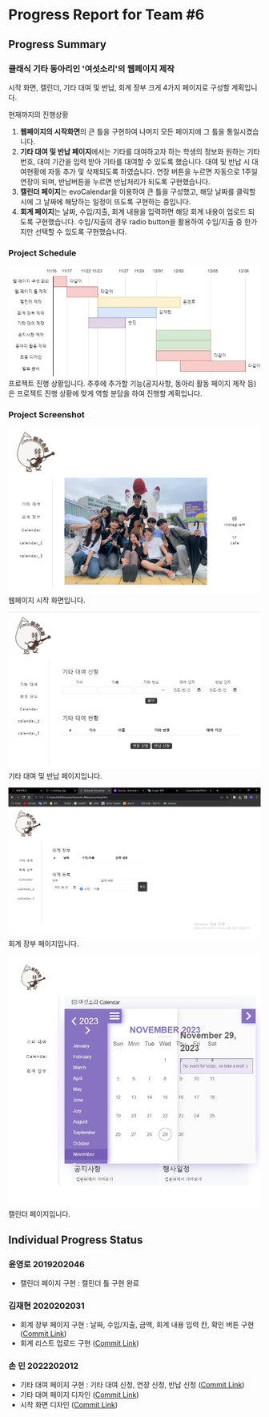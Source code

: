 # Progress Report for Team #6

## Progress Summary

### 클래식 기타 동아리인 '여섯소리'의 웹페이지 제작

시작 화면, 캘린더, 기타 대여 및 반납, 회계 장부 크게 4가지 페이지로 구성할 계획입니다.

현재까지의 진행상황

1. <strong>웹페이지의 시작화면</strong>의 큰 틀을 구현하여 나머지 모든 페이지에 그 틀을 통일시켰습니다.
2. <strong>기타 대여 및 반납 페이지</strong>에서는 기타를 대여하고자 하는 학생의 정보와 원하는 기타 번호, 대여 기간을 입력 받아 기타를 대여할 수 있도록 했습니다.
   대여 및 반납 시 대여현황에 자동 추가 및 삭제되도록 하였습니다. 연장 버튼을 누르면 자동으로 1주일 연장이 되며, 반납버튼을 누르면 반납처리가 되도록 구현했습니다.
3. <strong>캘린더 페이지</strong>는 evoCalendar을 이용하여 큰 틀을 구성했고, 해당 날짜를 클릭할 시에 그 날짜에 해당하는 일정이 뜨도록 구현하는 중입니다.
4. <strong>회계 페이지</strong>는 날짜, 수입/지출, 회계 내용을 입력하면 해당 회계 내용이 업로드 되도록 구현했습니다. 수입/지출의 경우 radio button을 활용하여 수입/지출 중 한가지만 선택할 수 있도록 구현했습니다.

### Project Schedule

![Schedule Image](./images/PROGRESS/schedule.jpg)
프로젝트 진행 상황입니다. 추후에 추가할 기능(공지사항, 동아리 활동 페이지 제작 등)은 프로젝트 진행 상황에 맞게 역할 분담을 하여 진행할 계획입니다.

### Project Screenshot

![Main Page Image](./images/PROGRESS/main_page.jpg)
웹페이지 시작 화면입니다.

![Rental Page Image](./images/PROGRESS/rental_page.jpg)
기타 대여 및 반납 페이지입니다.

![Accounting Page Image](./images/PROGRESS/accounting.jpg)
회계 장부 페이지입니다.

![Calendar Page Image](./images/PROGRESS/calendar.JPG)
캘린더 페이지입니다.

## Individual Progress Status

### 윤영로 2019202046

- 캘린더 페이지 구현 : 캘린더 틀 구현 완료

### 김재현 2020202031

- 회계 장부 페이지 구현 : 날짜, 수입/지출, 금액, 회계 내용 입력 칸, 확인 버튼 구현 ([Commit Link](https://github.com/zeroad00/Sixsound_Web/commit/c2b733544fdd654661e5ae32ef092db4d1c32c6b))
- 회계 리스트 업로드 구현 ([Commit Link](https://github.com/zeroad00/Sixsound_Web/commit/96d9c4e6fccc315aff78f2663acf85f8d1c22183))

### 손 민 2022202012

- 기타 대여 페이지 구현 : 기타 대여 신청, 연장 신청, 반납 신청 ([Commit Link](https://github.com/zeroad00/Sixsound_Web/commit/1b8ea0e4ff12980b47e0b2a8a8222fcd20614b6e#diff-c6ba6392846af6e6c79c00cf3d91a49c106417d86308e873b4ff37a2aa4ae45f))
- 기타 대여 페이지 디자인 ([Commit Link](https://github.com/zeroad00/Sixsound_Web/commit/90c7a2ac09aecf49410a96ec079df2cd17c54a7b))
- 시작 화면 디자인 ([Commit Link](https://github.com/zeroad00/Sixsound_Web/commit/f44f4c03d2d19d6b0b100d99edd9acf56f117b47))
